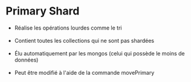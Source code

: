 <!-- .slide-->
# Primary Shard
- Réalise les opérations lourdes comme le tri <br/><br/>
- Contient toutes les collections qui ne sont pas shardées <br/><br/>
- Élu automatiquement par les mongos (celui qui possède le moins de données) <br/><br/>
- Peut être modifié à l'aide de la commande movePrimary
